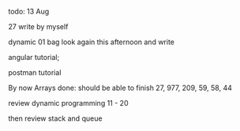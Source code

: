 todo: 13 Aug

27 write by myself

dynamic 01 bag look again this afternoon and write

angular tutorial; 

postman tutorial

By now Arrays done: should be able to finish 27, 977, 209, 59, 58, 44

review dynamic programming 11 - 20 

then review stack and queue


